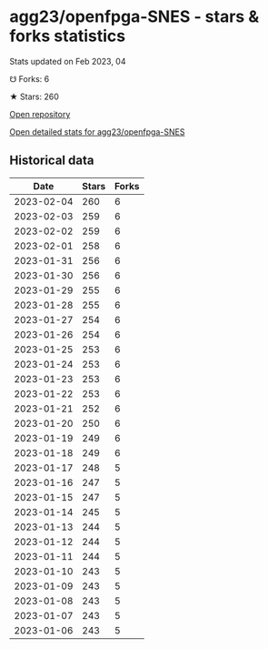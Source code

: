 # agg23/openfpga-SNES - stars & forks statistics

Stats updated on Feb 2023, 04

☋ Forks: 6

★ Stars: 260

[Open repository](https://github.com/agg23/openfpga-SNES)

[Open detailed stats for agg23/openfpga-SNES](https://reviewgithub.com/rep/agg23/openfpga-SNES)

## Historical data
| Date | Stars | Forks |
|------|-------|-------|
| 2023-02-04 | 260 | 6 | 
| 2023-02-03 | 259 | 6 | 
| 2023-02-02 | 259 | 6 | 
| 2023-02-01 | 258 | 6 | 
| 2023-01-31 | 256 | 6 | 
| 2023-01-30 | 256 | 6 | 
| 2023-01-29 | 255 | 6 | 
| 2023-01-28 | 255 | 6 | 
| 2023-01-27 | 254 | 6 | 
| 2023-01-26 | 254 | 6 | 
| 2023-01-25 | 253 | 6 | 
| 2023-01-24 | 253 | 6 | 
| 2023-01-23 | 253 | 6 | 
| 2023-01-22 | 253 | 6 | 
| 2023-01-21 | 252 | 6 | 
| 2023-01-20 | 250 | 6 | 
| 2023-01-19 | 249 | 6 | 
| 2023-01-18 | 249 | 6 | 
| 2023-01-17 | 248 | 5 | 
| 2023-01-16 | 247 | 5 | 
| 2023-01-15 | 247 | 5 | 
| 2023-01-14 | 245 | 5 | 
| 2023-01-13 | 244 | 5 | 
| 2023-01-12 | 244 | 5 | 
| 2023-01-11 | 244 | 5 | 
| 2023-01-10 | 243 | 5 | 
| 2023-01-09 | 243 | 5 | 
| 2023-01-08 | 243 | 5 | 
| 2023-01-07 | 243 | 5 | 
| 2023-01-06 | 243 | 5 | 

